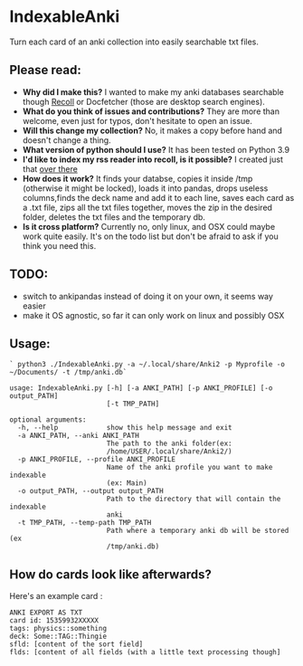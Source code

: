 # IndexableAnki
Turn each card of an anki collection into easily searchable txt files. 

## Please read:
* **Why did I make this?** I wanted to make my anki databases searchable though [Recoll](https://www.lesbonscomptes.com/recoll/) or Docfetcher (those are desktop search engines).
* **What do you think of issues and contributions?** They are more than welcome, even just for typos, don't hesitate to open an issue.
* **Will this change my collection?** No, it makes a copy before hand and doesn't change a thing.
* **What version of python should I use?** It has been tested on Python 3.9
* **I'd like to index my rss reader into recoll, is it possible?** I created just that [over there](https://github.com/thiswillbeyourgithub/IndexableNewsboat)
* **How does it work?** It finds your databse, copies it inside /tmp (otherwise it might be locked), loads it into pandas, drops useless columns,finds the deck name and add it to each line, saves each card as a .txt file, zips all the txt files together, moves the zip in the desired folder, deletes the txt files and the temporary db.
* **Is it cross platform?** Currently no, only linux, and OSX could maybe work quite easily. It's on the todo list but don't be afraid to ask if you think you need this.

## TODO:
* switch to ankipandas instead of doing it on your own, it seems way easier
* make it OS agnostic, so far it can only work on linux and possibly OSX

## Usage:
    ` python3 ./IndexableAnki.py -a ~/.local/share/Anki2 -p Myprofile -o ~/Documents/ -t /tmp/anki.db`

```
usage: IndexableAnki.py [-h] [-a ANKI_PATH] [-p ANKI_PROFILE] [-o output_PATH]
                        [-t TMP_PATH]

optional arguments:
  -h, --help            show this help message and exit
  -a ANKI_PATH, --anki ANKI_PATH
                        The path to the anki folder(ex:
                        /home/USER/.local/share/Anki2/)
  -p ANKI_PROFILE, --profile ANKI_PROFILE
                        Name of the anki profile you want to make indexable
                        (ex: Main)
  -o output_PATH, --output output_PATH
                        Path to the directory that will contain the indexable
                        anki
  -t TMP_PATH, --temp-path TMP_PATH
                        Path where a temporary anki db will be stored (ex
                        /tmp/anki.db)
```

## How do cards look like afterwards?
Here's an example card :

```
ANKI EXPORT AS TXT
card id: 15359932XXXXX
tags: physics::something
deck: Some::TAG::Thingie
sfld: [content of the sort field]
flds: [content of all fields (with a little text processing though]
```
